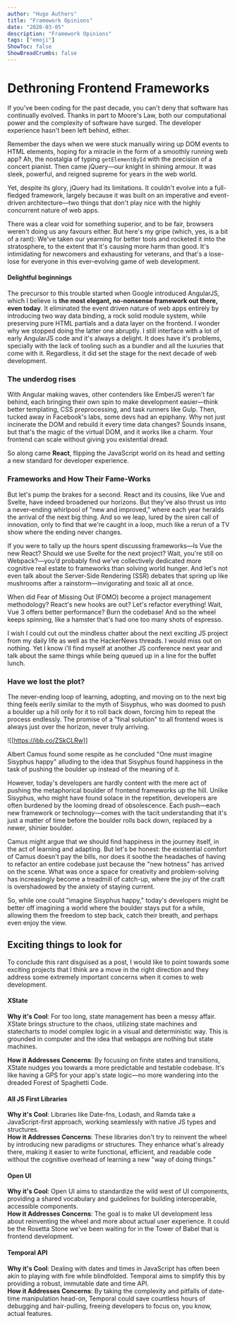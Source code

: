 ```yaml
---
author: "Hugo Authors"
title: "Framework Opinions"
date: "2020-03-05"
description: "Framework Opinions"
tags: ["emoji"]
ShowToc: false
ShowBreadCrumbs: false
---
```


# Dethroning Frontend Frameworks

If you've been coding for the past decade, you can't deny that software has continually evolved. Thanks in part to Moore's Law, both our computational power and the complexity of software have surged. The developer experience hasn't been left behind, either.

Remember the days when we were stuck manually wiring up DOM events to HTML elements, hoping for a miracle in the form of a smoothly running web app? Ah, the nostalgia of typing `getElementById` with the precision of a concert pianist. Then came jQuery—our knight in shining armour. It was sleek, powerful, and reigned supreme for years in the web world.

Yet, despite its glory, jQuery had its limitations. It couldn't evolve into a full-fledged framework, largely because it was built on an imperative and event-driven architecture—two things that don't play nice with the highly concurrent nature of web apps.

There was a clear void for something superior, and to be fair, browsers weren't doing us any favours either. But here's my gripe (which, yes, is a bit of a rant): We've taken our yearning for better tools and rocketed it into the stratosphere, to the extent that it's causing more harm than good. It's intimidating for newcomers and exhausting for veterans, and that's a lose-lose for everyone in this ever-evolving game of web development.

#### Delightful beginnings
The precursor to this trouble started when Google introduced AngularJS, which I believe is **the most elegant, no-nonsense framework out there, even today**. It eliminated the event driven nature of web apps entirely by introducing two way data binding, a rock solid module system, while preserving pure HTML partials and a data layer on the frontend. I wonder why we stopped doing the latter one abruptly.
I still interface with a lot of early AngularJS code and it's always a delight. It does have it's problems, specially with the lack of tooling such as a bundler and all the luxuries that come with it. Regardless, it did set the stage for the next decade of web development.

### The underdog rises
With Angular making waves, other contenders like EmberJS weren't far behind, each bringing their own spin to make development easier—think better templating, CSS preprocessing, and task runners like Gulp. Then, tucked away in Facebook's labs, some devs had an epiphany. Why not just incinerate the DOM and rebuild it every time data changes? Sounds insane, but that's the magic of the virtual DOM, and it works like a charm. Your frontend can scale without giving you existential dread.

So along came **React**, flipping the JavaScript world on its head and setting a new standard for developer experience.

### Frameworks and How Their Fame-Works

But let's pump the brakes for a second. React and its cousins, like Vue and Svelte, have indeed broadened our horizons. But they've also thrust us into a never-ending whirlpool of "new and improved," where each year heralds the arrival of the next big thing. And so we leap, lured by the siren call of innovation, only to find that we're caught in a loop, much like a rerun of a TV show where the ending never changes.

If you were to tally up the hours spent discussing frameworks—Is Vue the new React? Should we use Svelte for the next project? Wait, you're still on Webpack?—you’d probably find we've collectively dedicated more cognitive real estate to frameworks than solving world hunger. And let's not even talk about the Server-Side Rendering (SSR) debates that spring up like mushrooms after a rainstorm—invigorating and toxic all at once.

When did Fear of Missing Out (FOMO) become a project management methodology? React's new hooks are out? Let's refactor everything! Wait, Vue 3 offers better performance? Burn the codebase! And so the wheel keeps spinning, like a hamster that's had one too many shots of espresso.

I wish I could cut out the mindless chatter about the next exciting JS project from my daily life as well as the HackerNews threads. I would miss out on nothing. Yet I know i'll find myself at another JS conference next year and talk about the same things while being queued up in a line for the buffet lunch.

### Have we lost the plot?
The never-ending loop of learning, adopting, and moving on to the next big thing feels eerily similar to the myth of Sisyphus, who was doomed to push a boulder up a hill only for it to roll back down, forcing him to repeat the process endlessly. The promise of a "final solution" to all frontend woes is always just over the horizon, never truly arriving.

![[https://ibb.co/ZSkCLRw]]

Albert Camus found some respite as he concluded "One must imagine Sisyphus happy" alluding to the idea that Sisyphus found happiness in the task of pushing the boulder up instead of the meaning of it.

However, today's developers are hardly content with the mere act of pushing the metaphorical boulder of frontend frameworks up the hill. Unlike Sisyphus, who might have found solace in the repetition, developers are often burdened by the looming dread of obsolescence. Each push—each new framework or technology—comes with the tacit understanding that it's just a matter of time before the boulder rolls back down, replaced by a newer, shinier boulder.

Camus might argue that we should find happiness in the journey itself, in the act of learning and adapting. But let's be honest: the existential comfort of Camus doesn't pay the bills, nor does it soothe the headaches of having to refactor an entire codebase just because the "new hotness" has arrived on the scene. What was once a space for creativity and problem-solving has increasingly become a treadmill of catch-up, where the joy of the craft is overshadowed by the anxiety of staying current.

So, while one could "imagine Sisyphus happy," today's developers might be better off imagining a world where the boulder stays put for a while, allowing them the freedom to step back, catch their breath, and perhaps even enjoy the view.


## Exciting things to look for
To conclude this rant disguised as a post, I would like to point towards some exciting projects that I think are a move in the right direction and they address some extremely important concerns when it comes to web development.

#### XState

**Why it's Cool**: For too long, state management has been a messy affair. XState brings structure to the chaos, utilizing state machines and statecharts to model complex logic in a visual and deterministic way.  This is grounded in computer and the idea that webapps are nothing but state machines.

**How it Addresses Concerns**: By focusing on finite states and transitions, XState nudges you towards a more predictable and testable codebase. It's like having a GPS for your app's state logic—no more wandering into the dreaded Forest of Spaghetti Code.

#### All JS First Libraries

**Why it's Cool**: Libraries like Date-fns, Lodash, and Ramda take a JavaScript-first approach, working seamlessly with native JS types and structures.  
**How it Addresses Concerns**: These libraries don't try to reinvent the wheel by introducing new paradigms or structures. They enhance what's already there, making it easier to write functional, efficient, and readable code without the cognitive overhead of learning a new "way of doing things."

#### Open UI

**Why it's Cool**: Open UI aims to standardize the wild west of UI components, providing a shared vocabulary and guidelines for building interoperable, accessible components.  
**How it Addresses Concerns**: The goal is to make UI development less about reinventing the wheel and more about actual user experience. It could be the Rosetta Stone we've been waiting for in the Tower of Babel that is frontend development.

#### Temporal API

**Why it's Cool**: Dealing with dates and times in JavaScript has often been akin to playing with fire while blindfolded. Temporal aims to simplify this by providing a robust, immutable date and time API.  
**How it Addresses Concerns**: By taking the complexity and pitfalls of date-time manipulation head-on, Temporal could save countless hours of debugging and hair-pulling, freeing developers to focus on, you know, actual features.


